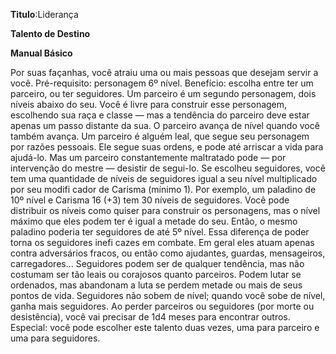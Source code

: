 **Titulo**:Liderança

**Talento de Destino**

**Manual Básico**

 Por suas façanhas, você atraiu uma ou mais pessoas que desejam servir a você. Pré-requisito: personagem 6º nível. Benefício: escolha entre ter um parceiro, ou ter seguidores. Um parceiro é um segundo personagem, dois níveis abaixo do seu. Você é livre para construir esse personagem, escolhendo sua raça e classe — mas a tendência do parceiro deve estar apenas um passo distante da sua. O parceiro avança de nível quando você também avança. Um parceiro é alguém leal, que segue seu personagem por razões pessoais. Ele segue suas ordens, e pode até arriscar a vida para ajudá-lo. Mas um parceiro constantemente maltratado pode — por intervenção do mestre — desistir de segui-lo. Se escolheu seguidores, você tem uma quantidade de níveis de seguidores igual a seu nível multiplicado por seu modifi cador de Carisma (mínimo 1). Por exemplo, um paladino de 10º nível e Carisma 16 (+3) tem 30 níveis de seguidores. Você pode distribuir os níveis como quiser para construir os personagens, mas o nível máximo que eles podem ter é igual a metade do seu. Então, o mesmo paladino poderia ter seguidores de até 5º nível. Essa diferença de poder torna os seguidores inefi cazes em combate. Em geral eles atuam apenas contra adversários fracos, ou então como ajudantes, guardas, mensageiros, carregadores... Seguidores podem ser de qualquer tendência, mas não costumam ser tão leais ou corajosos quanto parceiros. Podem lutar se ordenados, mas abandonam a luta se perdem metade ou mais de seus pontos de vida. Seguidores não sobem de nível; quando você sobe de nível, ganha mais seguidores. Ao perder parceiros ou seguidores (por morte ou desistência), você vai precisar de 1d4 meses para encontrar outros. Especial: você pode escolher este talento duas vezes, uma para parceiro e uma para seguidores.